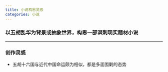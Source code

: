 ```yaml
---
title: 小说构思灵感
categories: 小说
---
```


### **以五胡乱华为背景或抽象世界，构思一部讽刺现实题材小说**

---

### 创作灵感

- 五胡十六国与近代中国命运颇为相似，都是多面围剿的态势